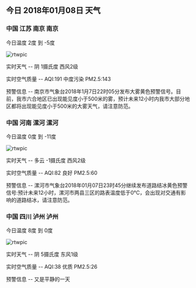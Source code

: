 ## 今日 2018年01月08日 天气
### 中国 江苏 南京 南京

今日温度 2度 到 -5度

![rtwpic](http://app1.showapi.com/weather/icon/night/02.png)

实时天气 -- 阴 1摄氏度 西风2级

实时空气质量 -- AQI:191 中度污染 PM2.5:143

预警信息 -- 南京市气象台2018年1月7日22时05分发布大雾黄色预警信号。目前，我市六合地区已出现能见度小于500米的雾，预计未来12小时内我市大部分地区都将出现能见度小于500米的大雾天气，请注意防范。
    
### 中国 河南 漯河 漯河

今日温度 0度 到 -11度

![rtwpic](http://app1.showapi.com/weather/icon/night/01.png)

实时天气 -- 多云 -1摄氏度 西风2级

实时空气质量 -- AQI:82 良好 PM2.5:60

预警信息 -- 漯河市气象台2018年01月07日23时45分继续发布道路结冰黄色预警信号:预计未来12小时，漯河市两县三区的路表温度低于0℃，会出现对交通有影响的道路结冰，请注意防范。
    
### 中国 四川 泸州 泸州

今日温度 8度 到 0度

![rtwpic](http://app1.showapi.com/weather/icon/night/02.png)

实时天气 -- 阴 5摄氏度 东风1级

实时空气质量 -- AQI:38 优质 PM2.5:26

预警信息 -- 又是平静的一天
    